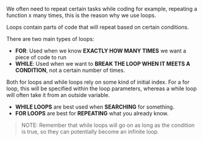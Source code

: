 We often need to repeat certain tasks while coding for example, repeating a function x many times, this is the reason why we use loops.

Loops contain parts of code that will repeat based on certain conditions.

There are two main types of loops:

- **FOR**: Used when we know **EXACTLY HOW MANY TIMES** we want a piece of code to run
- **WHILE**: Used when we want to **BREAK THE LOOP WHEN IT MEETS A CONDITION**, not a certain number of times.

Both for loops and while loops rely on some kind of initial index. For a for loop, this will be specified within the loop parameters, whereas a while loop will often take it from an outside variable.

- **WHILE LOOPS** are best used when **SEARCHING** for something.
- **FOR LOOPS** are best for **REPEATING** what you already know.

> NOTE: Remember that while loops will go on as long as the condition is true, so they can potentially become an infinite loop. 

